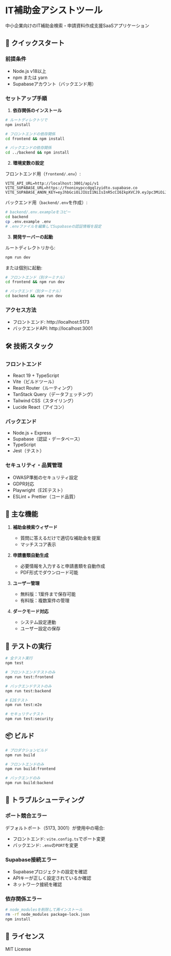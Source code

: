 # IT補助金アシストツール 

中小企業向けのIT補助金検索・申請資料作成支援SaaSアプリケーション

## 🚀 クイックスタート

### 前提条件
- Node.js v18以上
- npm または yarn
- Supabaseアカウント（バックエンド用）

### セットアップ手順

1. **依存関係のインストール**
```bash
# ルートディレクトリで
npm install

# フロントエンドの依存関係
cd frontend && npm install

# バックエンドの依存関係
cd ../backend && npm install
```

2. **環境変数の設定**

フロントエンド用（`frontend/.env`）:
```env
VITE_API_URL=http://localhost:3001/api/v1
VITE_SUPABASE_URL=https://fnoninypccdgqlzyidto.supabase.co
VITE_SUPABASE_ANON_KEY=eyJhbGciOiJIUzI1NiIsInR5cCI6IkpXVCJ9.eyJpc3MiOiJzdXBhYmFzZSIsInJlZiI6ImZub25pbnlwY2NkZ3FsenlpZHRvIiwicm9sZSI6ImFub24iLCJpYXQiOjE3NDkzODg5NDgsImV4cCI6MjA2NDk2NDk0OH0.1Kp0mXJ7wNPUFA8yrYY9Ax9bGVyEPQ8FOyVLaZ2HlpY
```

バックエンド用（`backend/.env`を作成）:
```bash
# backend/.env.exampleをコピー
cd backend
cp .env.example .env
# .envファイルを編集してSupabaseの認証情報を設定
```

3. **開発サーバーの起動**

ルートディレクトリから:
```bash
npm run dev
```

または個別に起動:
```bash
# フロントエンド（別ターミナル）
cd frontend && npm run dev

# バックエンド（別ターミナル）
cd backend && npm run dev
```

### アクセス方法
- フロントエンド: http://localhost:5173
- バックエンドAPI: http://localhost:3001

## 🛠️ 技術スタック

### フロントエンド
- React 19 + TypeScript
- Vite（ビルドツール）
- React Router（ルーティング）
- TanStack Query（データフェッチング）
- Tailwind CSS（スタイリング）
- Lucide React（アイコン）

### バックエンド
- Node.js + Express
- Supabase（認証・データベース）
- TypeScript
- Jest（テスト）

### セキュリティ・品質管理
- OWASP準拠のセキュリティ設定
- GDPR対応
- Playwright（E2Eテスト）
- ESLint + Prettier（コード品質）

## 📱 主な機能

1. **補助金検索ウィザード**
   - 質問に答えるだけで適切な補助金を提案
   - マッチスコア表示

2. **申請書類自動生成**
   - 必要情報を入力すると申請書類を自動作成
   - PDF形式でダウンロード可能

3. **ユーザー管理**
   - 無料版：1案件まで保存可能
   - 有料版：複数案件の管理

4. **ダークモード対応**
   - システム設定連動
   - ユーザー設定の保存

## 🧪 テストの実行

```bash
# 全テスト実行
npm test

# フロントエンドテストのみ
npm run test:frontend

# バックエンドテストのみ
npm run test:backend

# E2Eテスト
npm run test:e2e

# セキュリティテスト
npm run test:security
```

## 📦 ビルド

```bash
# プロダクションビルド
npm run build

# フロントエンドのみ
npm run build:frontend

# バックエンドのみ
npm run build:backend
```

## 🔧 トラブルシューティング

### ポート競合エラー
デフォルトポート（5173, 3001）が使用中の場合:
- フロントエンド: `vite.config.ts`でポート変更
- バックエンド: `.env`の`PORT`を変更

### Supabase接続エラー
- Supabaseプロジェクトの設定を確認
- APIキーが正しく設定されているか確認
- ネットワーク接続を確認

### 依存関係エラー
```bash
# node_modulesを削除して再インストール
rm -rf node_modules package-lock.json
npm install
```

## 📄 ライセンス
MIT License